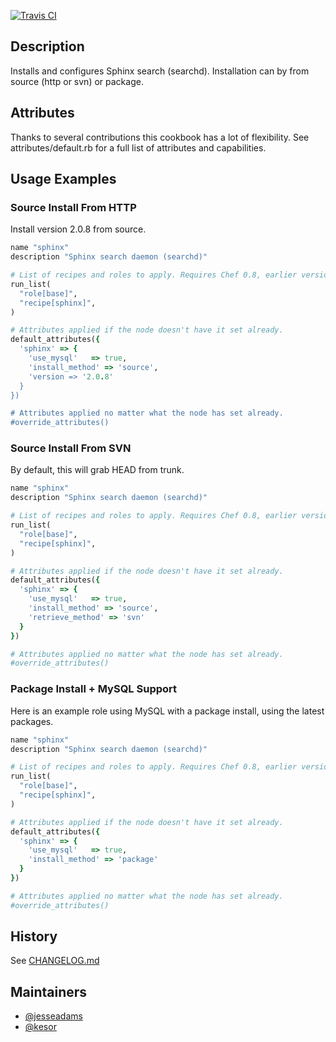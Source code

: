 [![Travis CI](https://travis-ci.org/jesseadams/sphinx-cookbook.png)](https://travis-ci.org/jesseadams/sphinx-cookbook)

## Description

Installs and configures Sphinx search (searchd). Installation can by from source (http or svn)  or package.

## Attributes

Thanks to several contributions this cookbook has a lot of flexibility. See attributes/default.rb for a full list of attributes and capabilities.

## Usage Examples

### Source Install From HTTP

Install version 2.0.8 from source.

```ruby
name "sphinx"
description "Sphinx search daemon (searchd)"

# List of recipes and roles to apply. Requires Chef 0.8, earlier versions use 'recipes()'.
run_list(
  "role[base]",
  "recipe[sphinx]",
)

# Attributes applied if the node doesn't have it set already.
default_attributes({
  'sphinx' => {
    'use_mysql'   => true,
    'install_method' => 'source',
    'version => '2.0.8'
  }
})

# Attributes applied no matter what the node has set already.
#override_attributes()
```

### Source Install From SVN

By default, this will grab HEAD from trunk.

```ruby
name "sphinx"
description "Sphinx search daemon (searchd)"

# List of recipes and roles to apply. Requires Chef 0.8, earlier versions use 'recipes()'.
run_list(
  "role[base]",
  "recipe[sphinx]",
)

# Attributes applied if the node doesn't have it set already.
default_attributes({
  'sphinx' => {
    'use_mysql'   => true,
    'install_method' => 'source',
    'retrieve_method' => 'svn'
  }
})

# Attributes applied no matter what the node has set already.
#override_attributes()
```

### Package Install + MySQL Support

Here is an example role using MySQL with a package install, using the latest packages.

```ruby
name "sphinx"
description "Sphinx search daemon (searchd)"

# List of recipes and roles to apply. Requires Chef 0.8, earlier versions use 'recipes()'.
run_list(
  "role[base]",
  "recipe[sphinx]",
)

# Attributes applied if the node doesn't have it set already.
default_attributes({
  'sphinx' => {
    'use_mysql'   => true,
    'install_method' => 'package'
  }
})

# Attributes applied no matter what the node has set already.
#override_attributes()
```

## History

See [CHANGELOG.md](https://github.com/jesseadams/sphinx-cookbook/blob/master/README.md)

## Maintainers

* [@jesseadams](https://github.com/jesseadams)
* [@kesor](https://github.com/kesor)
